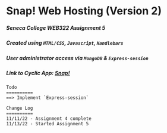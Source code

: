 
# Snap! Web Hosting (Version 2)

##### Seneca College ***WEB322 Assignment 5***

##### Created using `HTML/CSS`, `Javascript`, `Handlebars`

##### User administrator access via `MongoDB` & `Express-session`

##### Link to Cyclic App: [Snap!](https://snap.cyclic.app)

```
Todo 
==========
==> Implement `Express-session`

Change Log
==========
11/11/22 - Assignment 4 complete
11/13/22 - Started Assignment 5
```

